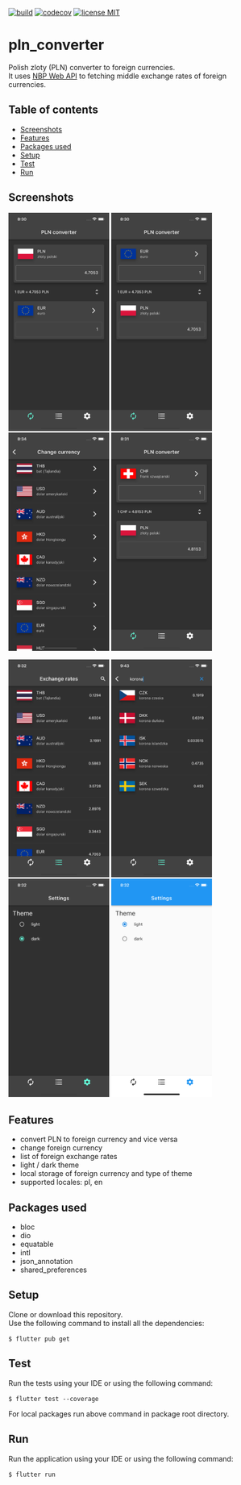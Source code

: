 <a href="https://github.com/gzaber/pln_converter/actions"><img src="https://img.shields.io/github/actions/workflow/status/gzaber/pln_converter/main.yaml" alt="build"></a>
<a href="https://codecov.io/gh/gzaber/pln_converter"><img src="https://codecov.io/gh/gzaber/pln_converter/branch/master/graph/badge.svg" alt="codecov"></a>
<a href="https://opensource.org/licenses/MIT"><img src="https://img.shields.io/github/license/gzaber/pln_converter" alt="license MIT"></a>

# pln_converter

Polish zloty (PLN) converter to foreign currencies.  
It uses [NBP Web API](http://api.nbp.pl/en.html) to fetching middle exchange rates of foreign currencies.

## Table of contents

- [Screenshots](#screenshots)
- [Features](#features)
- [Packages used](#packages-used)
- [Setup](#setup)
- [Test](#test)
- [Run](#run)

## Screenshots

[<img alt="Convert PLN to EUR" width="200px" src=".screenshots/home_converter_eur_down.png" />](.screenshots/home_converter_eur_down.png)
[<img alt="Convert EUR to PLN" width="200px" src=".screenshots/home_converter_eur_up.png" />](.screenshots/home_converter_eur_up.png)
[<img alt="Convert EUR to PLN" width="200px" src=".screenshots/change_currency.png" />](.screenshots/change_currency.png)
[<img alt="Convert CHF to PLN" width="200px" src=".screenshots/home_converter_chf_up.png" />](.screenshots/home_converter_chf_up.png)

[<img alt="Exchange rates" width="200px" src=".screenshots/home_exchange_rates.png" />](.screenshots/home_exchange_rates.png)
[<img alt="Search exchange rates" width="200px" src=".screenshots/home_exchange_rates_search.png" />](.screenshots/home_exchange_rates_search.png)
[<img alt="Settings dark theme" width="200px" src=".screenshots/home_settings.png" />](.screenshots/home_settings.png)
[<img alt="Settings light theme" width="200px" src=".screenshots/home_settings_light_theme.png" />](.screenshots/home_settings_light_theme.png)

## Features

- convert PLN to foreign currency and vice versa
- change foreign currency
- list of foreign exchange rates
- light / dark theme
- local storage of foreign currency and type of theme
- supported locales: pl, en

## Packages used

- bloc
- dio
- equatable
- intl
- json_annotation
- shared_preferences

## Setup

Clone or download this repository.  
Use the following command to install all the dependencies:

```
$ flutter pub get
```

## Test

Run the tests using your IDE or using the following command:

```
$ flutter test --coverage
```

For local packages run above command in package root directory.

## Run

Run the application using your IDE or using the following command:

```
$ flutter run
```
